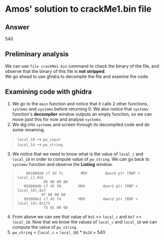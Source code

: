 # Amos' solution to crackMe1.bin file  

## Answer  
540
## Preliminary analysis  
We can use `file crackMe1.bin` command to check the binary of the file, and observe that the binary of this file is **not stripped**.  
We go ahead to use ghidra to decompile the file and examine the code.  

## Examining code with ghidra

1. We go to the `main` function and notice that it calls 2 other functions, `systemv` and `systemo` before returning 0. We also notice that `systemv` function's **decompiler** window outputs an empty function, so we can move past this for now and analyse `systemo`.  
2. We dig into `systemo` and screen through its decompiled code and do some renaming.  
> `local_18` --> `pw_input`  
> `local_14` --> `pw_string`   

3. We notice that we need to know what is the value of `local_c` and `local_10` in order to compute value of `pw_string`. We can go back to `systemv` function and observe the **Listing** window.
>         001009d4 c7 45 fc        MOV        dword ptr [RBP + local_c],0x5
>                 05 00 00 00
>        001009db c7 45 f8        MOV        dword ptr [RBP + local_10],0x7
>                07 00 00 00
>        001009e2 c7 45 f4        MOV        dword ptr [RBP + local_14],0x1f5
>                 f5 01 00 00  
4. From above we can see that value of `0x5` >> `local_c` and `0x7` >> `local_10`. Now that we know the values of `local_c` and `local_10` we can compute the value of `pw_string`.  
5. `pw_string` = (`local_c` + `local_10`) * `0x2d` = 540

